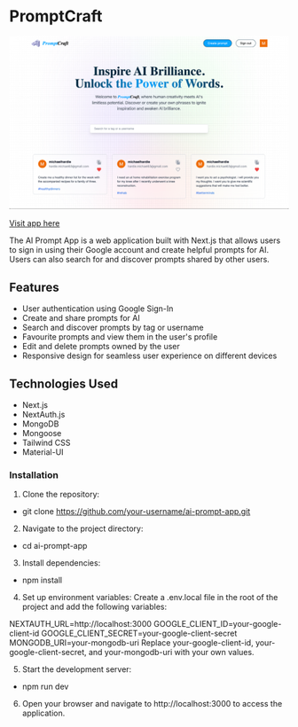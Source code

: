 # PromptCraft

![PromptCraft - Web App](/PromptCraft_Splash.png)

[Visit app here](https://prompt-craft-15xhukkmp-michaelhardie63.vercel.app/)

The AI Prompt App is a web application built with Next.js that allows users to sign in using their Google account and create helpful prompts for AI. Users can also search for and discover prompts shared by other users.

## Features

- User authentication using Google Sign-In
- Create and share prompts for AI
- Search and discover prompts by tag or username
- Favourite prompts and view them in the user's profile
- Edit and delete prompts owned by the user
- Responsive design for seamless user experience on different devices

## Technologies Used

- Next.js
- NextAuth.js
- MongoDB
- Mongoose
- Tailwind CSS
- Material-UI

### Installation

1. Clone the repository:
  - git clone https://github.com/your-username/ai-prompt-app.git
 
2. Navigate to the project directory:
  - cd ai-prompt-app

3. Install dependencies:
  - npm install
 
4. Set up environment variables:
Create a .env.local file in the root of the project and add the following variables:

NEXTAUTH_URL=http://localhost:3000
GOOGLE_CLIENT_ID=your-google-client-id
GOOGLE_CLIENT_SECRET=your-google-client-secret
MONGODB_URI=your-mongodb-uri
Replace your-google-client-id, your-google-client-secret, and your-mongodb-uri with your own values.

5. Start the development server:
  - npm run dev

6. Open your browser and navigate to http://localhost:3000 to access the application.



